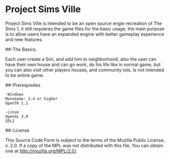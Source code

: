 # Project Sims Ville

Project Sims Ville is intended to be an open source engie recreation of The Sims 1, it still requieres the game files for the basic usage, the main purpose is to allow users have an expanded engine with better gameplay experience and new features.

##-The Basics.

Each user create a Sim, and add him to neighborhood, also the user can have their own house and can go work, do his life like in normal game, but you can also visit other players houses, and community lots. Is not intended to be online game.

##-Prerequisites

   
    -Windows
    MonoGame: 3.4 or higher
    OpenTK 1.1
    
    -Linux
    OpenGL 3.0
    SDL2 

##-License

This Source Code Form is subject to the terms of the Mozilla Public License, v. 2.0. If a copy of the MPL was not distributed with this file, You can obtain one at http://mozilla.org/MPL/2.0/.

